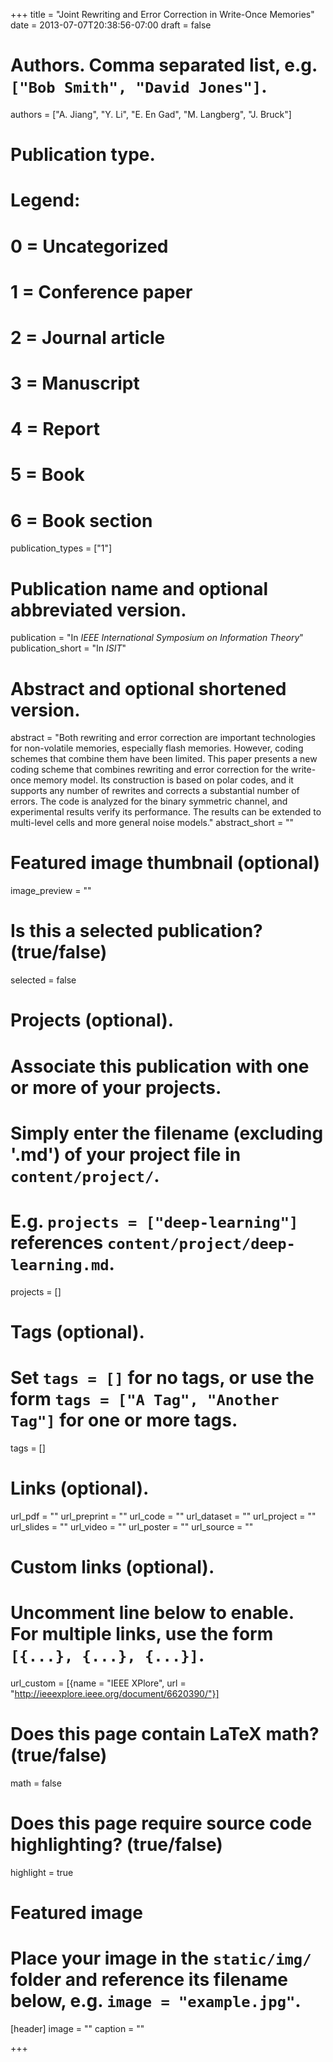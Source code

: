 +++
title = "Joint Rewriting and Error Correction in Write-Once Memories"
date = 2013-07-07T20:38:56-07:00
draft = false

# Authors. Comma separated list, e.g. `["Bob Smith", "David Jones"]`.
authors = ["A. Jiang", "Y. Li", "E. En Gad", "M. Langberg", "J. Bruck"]

# Publication type.
# Legend:
# 0 = Uncategorized
# 1 = Conference paper
# 2 = Journal article
# 3 = Manuscript
# 4 = Report
# 5 = Book
# 6 = Book section
publication_types = ["1"]

# Publication name and optional abbreviated version.
publication = "In *IEEE International Symposium on Information Theory*"
publication_short = "In *ISIT*"

# Abstract and optional shortened version.
abstract = "Both rewriting and error correction are important technologies for non-volatile memories, especially flash memories. However, coding schemes that combine them have been limited. This paper presents a new coding scheme that combines rewriting and error correction for the write-once memory model. Its construction is based on polar codes, and it supports any number of rewrites and corrects a substantial number of errors. The code is analyzed for the binary symmetric channel, and experimental results verify its performance. The results can be extended to multi-level cells and more general noise models."
abstract_short = ""

# Featured image thumbnail (optional)
image_preview = ""

# Is this a selected publication? (true/false)
selected = false

# Projects (optional).
#   Associate this publication with one or more of your projects.
#   Simply enter the filename (excluding '.md') of your project file in `content/project/`.
#   E.g. `projects = ["deep-learning"]` references `content/project/deep-learning.md`.
projects = []

# Tags (optional).
#   Set `tags = []` for no tags, or use the form `tags = ["A Tag", "Another Tag"]` for one or more tags.
tags = []

# Links (optional).
url_pdf = ""
url_preprint = ""
url_code = ""
url_dataset = ""
url_project = ""
url_slides = ""
url_video = ""
url_poster = ""
url_source = ""

# Custom links (optional).
#   Uncomment line below to enable. For multiple links, use the form `[{...}, {...}, {...}]`.
url_custom = [{name = "IEEE XPlore", url = "http://ieeexplore.ieee.org/document/6620390/"}]

# Does this page contain LaTeX math? (true/false)
math = false

# Does this page require source code highlighting? (true/false)
highlight = true

# Featured image
# Place your image in the `static/img/` folder and reference its filename below, e.g. `image = "example.jpg"`.
[header]
image = ""
caption = ""

+++
